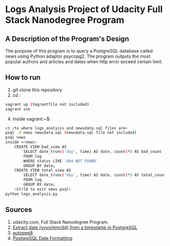 # Logs Analysis Project of Udacity Full Stack Nanodegree Program
## A Description of the Program's Design
The purpose of this program is to query a PostgreSQL database called news using Python
adaptor psycopg2. The program outputs the most popular authors and articles and dates
when http error exceed certain limit.
## How to run
1. git clone this repository
2. cd <to the directory where the Vagrantfile is>:
```sh
vagrant up (Vagrantfile not included)
vagrant ssh
```
4. inside vagrant:~$:
```sh
cd <to where logs_analysis and newsdata.sql files are>
psql -d news newsdata.sql (newsdata.sql file not included)
psql news
inside =>news:
	CREATE VIEW bad_view AS
	    SELECT date_trunc('day', time) AS date, count(*) AS bad_count
	    FROM log
	    WHERE status LIKE '404 NOT FOUND'
	    GROUP BY date;
	CREATE VIEW total_view AS
	    SELECT date_trunc('day', time) AS date, count(*) AS total_count
	    FROM log
	    GROUP BY date;
    <CtrlD to exit news psql>
python logs_analysis.py
```
## Sources
1. udacity.com, Full Stack Nanodegree Program.
2. [Extract date (yyyy/mm/dd) from a timestamp in PostgreSQL](https://stackoverflow.com/questions/6133107/extract-date-yyyy-mm-dd-from-a-timestamp-in-postgresql)
3. [autopep8](https://github.com/hhatto/autopep8)
4. [PostgreSQL Date Formatting](https://www.postgresql.org/docs/8.1/static/functions-formatting.html)